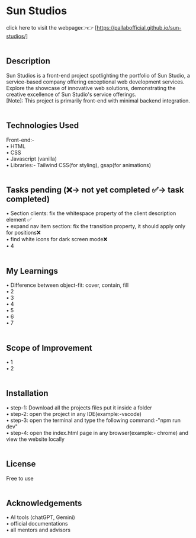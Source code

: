 # Sun Studios

click here to visit the webpage👉👉 [https://pallabofficial.github.io/sun-studios/]<br><br>  


## Description
Sun Studios is a front-end project spotlighting the portfolio of Sun Studio, a service-based company offering exceptional web development services. Explore the showcase of innovative web solutions, demonstrating the creative excellence of Sun Studio's service offerings.<br> [Note]: This project is primarily front-end with minimal backend integration.<br><br>  


## Technologies Used
Front-end:-<br>
• HTML<br>
• CSS<br>
• Javascript (vanilla)<br>
• Libraries:- Tailwind CSS(for styling), gsap(for animations)<br><br>  


## Tasks pending (❌-> not yet completed  ✅-> task completed)
•	Section clients: fix the whitespace property of the client description element ✅<br>
•	expand nav item section: fix the transition property, it should apply only for positions❌ <br>
•	find white icons for dark screen mode❌<br>
•	4<br><br>


## My Learnings
•	Difference between object-fit: cover, contain, fill<br>
•	2<br>
•	3<br>
•	4<br>
•	5<br>
•	6<br>
•	7<br><br>


## Scope of Improvement
•	1<br>
•	2<br><br>


## Installation
•	step-1: Download all the projects files put it inside a folder<br>
•	step-2: open the project in any IDE(example:-vscode)<br>
•	step-3: open the terminal and type the following command:-"npm run dev"<br>
•	step-4: open the index.html page in any browser(example:- chrome) and view the website locally<br><br>


## License
Free to use<br><br>


## Acknowledgements
•	AI tools (chatGPT, Gemini)<br>
•	official documentations<br>
•	all mentors and advisors<br><br>